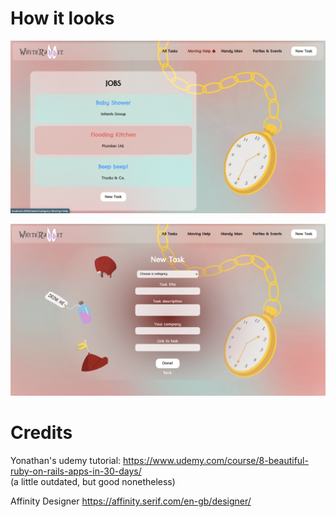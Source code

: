 # How it looks

<kbd>
  <img src="/app/assets/images/Preview.png"/>
</kbd>

<p></p>

<kbd>
  <img src="/app/assets/images/Preview2.png" />
</kbd>

# Credits
Yonathan's udemy tutorial: https://www.udemy.com/course/8-beautiful-ruby-on-rails-apps-in-30-days/
<br>(a little outdated, but good nonetheless)

Affinity Designer https://affinity.serif.com/en-gb/designer/
